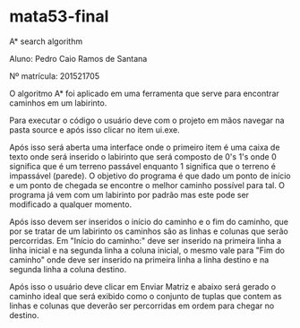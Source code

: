 # mata53-final

A* search algorithm

Aluno: Pedro Caio Ramos de Santana

Nº matrícula: 201521705

O algoritmo A* foi aplicado em uma ferramenta que serve para encontrar caminhos em um labirinto.

Para executar o código o usuário deve com o projeto em mãos navegar na pasta source e após isso clicar no item ui.exe. 

Após isso será aberta uma interface onde o primeiro item é uma caixa de texto onde será inserido o labirinto que será composto de 0's 1's onde 0 significa que é um terreno passável enquanto 1 significa que o terreno é impassável (parede). O objetivo do programa é que dado um ponto de início e um ponto de chegada se encontre o melhor caminho possível para tal. O programa já vem com um labirinto por padrão mas este pode ser modificado a qualquer momento.

Após isso devem ser inseridos o início do caminho e o fim do caminho, que por se tratar de um labirinto os caminhos são as linhas e colunas que serão percorridas. Em "Início do caminho:" deve ser inserido na primeira linha a linha inicial e na segunda linha a coluna inicial, o mesmo vale para "Fim do caminho" onde deve ser inserido na primeira linha a linha destino e na segunda linha a coluna destino.

Após isso o usuário deve clicar em Enviar Matriz e abaixo será gerado o caminho ideal que será exibido como o conjunto de tuplas que contem as linhas e colunas que deverão ser percorridas em ordem para chegar no destino.
